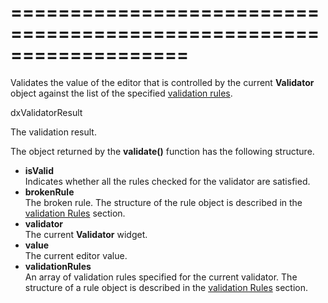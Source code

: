 ===================================================================
===================================================================

<!--shortDescription-->
Validates the value of the editor that is controlled by the current **Validator** object against the list of the specified [validation rules](/Documentation/ApiReference/UI_Widgets/dxValidator/Configuration/#validationRules).
<!--/shortDescription-->

<!--returnType-->dxValidatorResult<!--/returnType-->
<!--returnDescription-->
The validation result.
<!--/returnDescription-->

<!--fullDescription-->
The object returned by the **validate()** function has the following structure.

- **isValid**  
    Indicates whether all the rules checked for the validator are satisfied.
- **brokenRule**  
    The broken rule. The structure of the rule object is described in the [validation Rules](/Documentation/ApiReference/UI_Widgets/dxValidator/Validation_Rules/) section.
- **validator**  
    The current **Validator** widget.
- **value**  
    The current editor value.
- **validationRules**  
    An array of validation rules specified for the current validator. The structure of a rule object is described in the [validation Rules](/Documentation/ApiReference/UI_Widgets/dxValidator/Validation_Rules/) section.
<!--/fullDescription-->